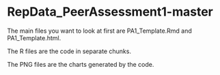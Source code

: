 # RepData_PeerAssessment1-master

The main files you want to look at first are PA1_Template.Rmd and PA1_Template.html.

The R files are the code in separate chunks.

The PNG files are the charts generated by the code.
